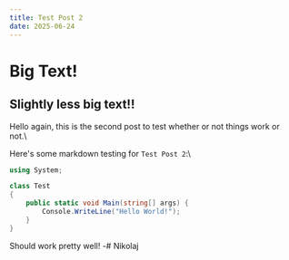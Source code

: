 ```yaml
---
title: Test Post 2
date: 2025-06-24
---
```


# Big Text!
## Slightly less big text!!
Hello again, this is the second post to test whether or not things work or not.\

Here's some markdown testing for `Test Post 2`:\
```cs
using System;

class Test
{
    public static void Main(string[] args) {
        Console.WriteLine("Hello World!");
    }
}
```

Should work pretty well!
-# Nikolaj

